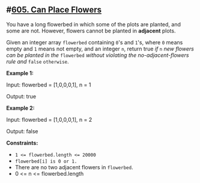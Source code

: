 ## #[605. Can Place Flowers](https://leetcode.com/problems/can-place-flowers)

You have a long flowerbed in which some of the plots are planted, and some are not. However, flowers cannot be planted in **adjacent** plots.

Given an integer array `flowerbed` containing `0`'s and `1`'s, where `0` means empty and `1` means not empty, and an integer `n`, return true _if_ `n` _new flowers can be planted in the_ `flowerbed` _without violating the no-adjacent-flowers rule and_ `false` `otherwise`.

**Example 1:**

Input: flowerbed = [1,0,0,0,1], n = 1

Output: true

**Example 2:**

Input: flowerbed = [1,0,0,0,1], n = 2

Output: false

**Constraints:**
* `1 <= flowerbed.length <= 20000`
* `flowerbed[i] is 0 or 1.`
* There are no two adjacent flowers in `flowerbed`.
* 0 <= n <= flowerbed.length